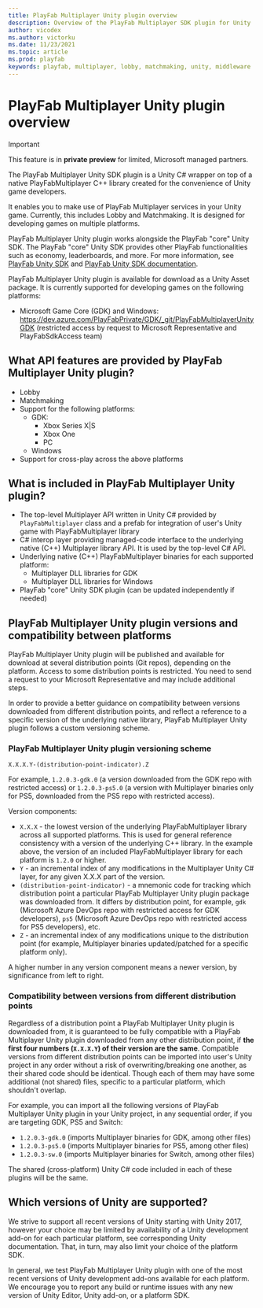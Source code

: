 ```yaml
---
title: PlayFab Multiplayer Unity plugin overview
description: Overview of the PlayFab Multiplayer SDK plugin for Unity
author: vicodex
ms.author: victorku
ms.date: 11/23/2021
ms.topic: article
ms.prod: playfab
keywords: playfab, multiplayer, lobby, matchmaking, unity, middleware
---
```


# PlayFab Multiplayer Unity plugin overview

> [!IMPORTANT]
> This feature is in **private preview** for limited, Microsoft managed partners.

The PlayFab Multiplayer Unity SDK plugin is a Unity C# wrapper on top of a native PlayFabMultiplayer C++ library created for the convenience of Unity game developers.

It enables you to make use of PlayFab Multiplayer services in your Unity game. Currently, this includes Lobby and Matchmaking. It is designed for developing games on multiple platforms.

PlayFab Multiplayer Unity plugin works alongside the PlayFab "core" Unity SDK. The PlayFab "core" Unity SDK provides other PlayFab functionalities such as economy, leaderboards, and more. For more information, see [PlayFab Unity SDK](https://github.com/PlayFab/UnitySDK) and [PlayFab Unity SDK documentation](https://docs.microsoft.com/gaming/playfab/sdks/unity3d/).

PlayFab Multiplayer Unity plugin is available for download as a Unity Asset package. It is currently supported for developing games on the following platforms:

- Microsoft Game Core (GDK) and Windows: <https://dev.azure.com/PlayFabPrivate/GDK/_git/PlayFabMultiplayerUnityGDK> (restricted access by request to Microsoft Representative and PlayFabSdkAccess team)

## What API features are provided by PlayFab Multiplayer Unity plugin?

- Lobby
- Matchmaking
- Support for the following platforms:
  - GDK:
    - Xbox Series X|S
    - Xbox One
    - PC
  - Windows
- Support for cross-play across the above platforms

## What is included in PlayFab Multiplayer Unity plugin?

- The top-level Multiplayer API written in Unity C# provided by `PlayFabMultiplayer` class and a prefab for integration of user's Unity game with PlayFabMultiplayer library
- C# interop layer providing managed-code interface to the underlying native (C++) Multiplayer library API. It is used by the top-level C# API.
- Underlying native (C++) PlayFabMultiplayer binaries for each supported platform:
  - Multiplayer DLL libraries for GDK
  - Multiplayer DLL libraries for Windows
- PlayFab "core" Unity SDK plugin (can be updated independently if needed)

## PlayFab Multiplayer Unity plugin versions and compatibility between platforms

PlayFab Multiplayer Unity plugin will be published and available for download at several distribution points (Git repos), depending on the platform. Access to some distribution points is restricted. You need to send a request to your Microsoft Representative and may include additional steps.

In order to provide a better guidance on compatibility between versions downloaded from different distribution points, and reflect a reference to a specific version of the underlying native library, PlayFab Multiplayer Unity plugin follows a custom versioning scheme.

### PlayFab Multiplayer Unity plugin versioning scheme

```
X.X.X.Y-(distribution-point-indicator).Z
```

For example, `1.2.0.3-gdk.0` (a version downloaded from the GDK repo with restricted access) or `1.2.0.3-ps5.0` (a version with Multiplayer binaries only for PS5, downloaded from the PS5 repo with restricted access).

Version components:

- `X.X.X` - the lowest version of the underlying PlayFabMultiplayer library across all supported platforms. This is used for general reference consistency with a version of the underlying C++ library. In the example above, the version of an included PlayFabMultiplayer library for each platform is `1.2.0` or higher.
- `Y` - an incremental index of any modifications in the Multiplayer Unity C# layer, for any given X.X.X part of the version.
- `(distribution-point-indicator)` - a mnemonic code for tracking which distribution point a particular PlayFab Multiplayer Unity plugin package was downloaded from. It differs by distribution point, for example, `gdk` (Microsoft Azure DevOps repo with restricted access for GDK developers), `ps5` (Microsoft Azure DevOps repo with restricted access for PS5 developers), etc.
- `Z` - an incremental index of any modifications unique to the distribution point (for example, Multiplayer binaries updated/patched for a specific platform only).

A higher number in any version component means a newer version, by significance from left to right.

### Compatibility between versions from different distribution points

Regardless of a distribution point a PlayFab Multiplayer Unity plugin is downloaded from, it is guaranteed to be fully compatible with a PlayFab Multiplayer Unity plugin downloaded from any other distribution point, if **the first four numbers (`X.X.X.Y`) of their version are the same**. Compatible versions from different distribution points can be imported into user's Unity project in any order without a risk of overwriting/breaking one another, as their shared code should be identical. Though each of them may have some additional (not shared) files, specific to a particular platform, which shouldn't overlap.

For example, you can import all the following versions of PlayFab Multiplayer Unity plugin in your Unity project, in any sequential order, if you are targeting GDK, PS5 and Switch:

- `1.2.0.3-gdk.0` (imports Multiplayer binaries for GDK, among other files)
- `1.2.0.3-ps5.0` (imports Multiplayer binaries for PS5, among other files)
- `1.2.0.3-sw.0` (imports Multiplayer binaries for Switch, among other files)

The shared (cross-platform) Unity C# code included in each of these plugins will be the same.

## Which versions of Unity are supported?

We strive to support all recent versions of Unity starting with Unity 2017, however your choice may be limited by availability of a Unity development add-on for each particular platform, see corresponding Unity documentation. That, in turn, may also limit your choice of the platform SDK.

In general, we test PlayFab Multiplayer Unity plugin with one of the most recent versions of Unity development add-ons available for each platform. We encourage you to report any build or runtime issues with any new version of Unity Editor, Unity add-on, or a platform SDK.

